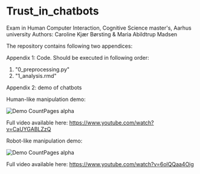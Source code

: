 # Trust_in_chatbots
Exam in Human Computer Interaction, Cognitive Science master's, Aarhus university
Authors: Caroline Kjær Børsting & Maria Abildtrup Madsen 

The repository contains following two appendices: 


Appendix 1: Code. 
Should be executed in following order: 

1. "0_preprocessing.py"
2. "1_analysis.rmd"

Appendix 2: demo of chatbots 

Human-like manipulation demo: 

![Demo CountPages alpha](https://j.gifs.com/0Yj1qy.gif)

Full video available here: https://www.youtube.com/watch?v=CaUYGABLZzQ

Robot-like manipulation demo: 

![Demo CountPages alpha](https://j.gifs.com/jZWExy.gif)

Full video available here: 
https://www.youtube.com/watch?v=6olQQaa4Oig
